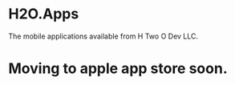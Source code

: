 # H2O.Apps
The mobile applications available from H Two O Dev LLC.

# Moving to apple app store soon.
